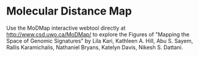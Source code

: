 Molecular Distance Map 
======

Use the MoDMap interactive webtool directly at http://www.csd.uwo.ca/MoDMap/ to explore the Figures of "Mapping the Space of Genomic Signatures" by Lila Kari, Kathleen A. Hill, Abu S. Sayem, Rallis Karamichalis, Nathaniel Bryans, Katelyn Davis, Nikesh S. Dattani.
